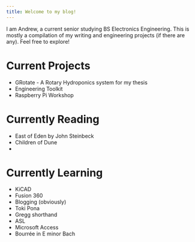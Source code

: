 ```yaml
---
title: Welcome to my blog!
---
```

I am Andrew, a current senior studying BS Electronics Engineering.
This is mostly a compilation of my writing and engineering projects (if there are any).
Feel free to explore!

# Current Projects
- GRotate - A Rotary Hydroponics system for my thesis
- Engineering Toolkit
- Raspberry Pi Workshop

# Currently Reading
- East of Eden by John Steinbeck
- Children of Dune 
- 

# Currently Learning
- KiCAD 
- Fusion 360
- Blogging (obviously)
- Toki Pona
- Gregg shorthand
- ASL
- Microsoft Access
- Bourrée in E minor Bach
